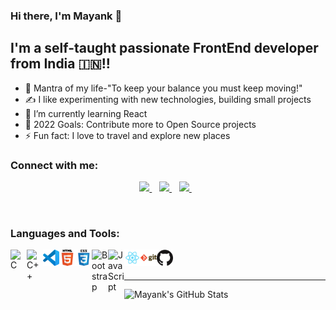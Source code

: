 ### Hi there, I'm Mayank 👋

## I'm a self-taught passionate FrontEnd developer from India 🇮🇳!!

- 🌱 Mantra of my life-"To keep your balance you must keep moving!"
- ✍️ I like experimenting with new technologies, building small projects
- 👯 I’m currently learning React
- 🥅 2022 Goals: Contribute more to Open Source projects
- ⚡ Fun fact: I love to travel and explore new places


### Connect with me:

<p align='center'>
  
  <a href="https://www.linkedin.com/in/mayanktyagi1709/">
    <img src="https://img.shields.io/badge/LinkedIn-0077B5?style=for-the-badge&logo=linkedin&logoColor=white" />
  </a>&nbsp;&nbsp;
  <a href="https://twitter.com/iamtyagi__">
    <img src="https://img.shields.io/badge/Twitter-1DA1F2?style=for-the-badge&logo=twitter&logoColor=white" />
  </a>&nbsp;&nbsp;
  <a href="https://www.instagram.com/mayank.tyagi__/">
    <img src="https://img.shields.io/badge/instagram-%23E4405F.svg?&style=for-the-badge&logo=instagram&logoColor=white" />        
  </a>&nbsp;&nbsp;
  
</p>



<br />

### Languages and Tools:

<img align="left" alt="C" width="26px" src="https://raw.githubusercontent.com/jmnote/z-icons/master/svg/c.svg" />
<img align="left" alt="C++" width="26px" src="https://raw.githubusercontent.com/jmnote/z-icons/master/svg/cpp.svg" />
<img align="left" alt="Visual Studio Code" width="26px" src="https://raw.githubusercontent.com/github/explore/80688e429a7d4ef2fca1e82350fe8e3517d3494d/topics/visual-studio-code/visual-studio-code.png" />
<img align="left" alt="HTML5" width="26px" src="https://raw.githubusercontent.com/github/explore/80688e429a7d4ef2fca1e82350fe8e3517d3494d/topics/html/html.png" />
<img align="left" alt="CSS3" width="26px" src="https://raw.githubusercontent.com/github/explore/80688e429a7d4ef2fca1e82350fe8e3517d3494d/topics/css/css.png" />
<img align="left" alt="Bootstrap" width="26px" src="https://raw.githubusercontent.com/jmnote/z-icons/master/svg/bootstrap.svg" />
<img align="left" alt="JavaScript" width="26px" src="https://raw.githubusercontent.com/jmnote/z-icons/master/svg/javascript.svg" />
<img align="left" alt="React" width="26px" src="https://raw.githubusercontent.com/github/explore/80688e429a7d4ef2fca1e82350fe8e3517d3494d/topics/react/react.png" />
<img align="left" alt="Git" width="26px" src="https://raw.githubusercontent.com/github/explore/80688e429a7d4ef2fca1e82350fe8e3517d3494d/topics/git/git.png" />
<img align="left" alt="GitHub" width="26px" src="https://raw.githubusercontent.com/github/explore/78df643247d429f6cc873026c0622819ad797942/topics/github/github.png" />


<br />
<br />

---

<img align="left" alt="Mayank's GitHub Stats" src="https://github-readme-stats.vercel.app/api?username=mayanktyagi1709&show_icons=true&theme=radical" />


[twitter]: https://twitter.com/iamtyagi__
[instagram]: https://www.instagram.com/mayank.tyagi__/
[linkedin]: https://www.linkedin.com/in/mayanktyagi1709/

